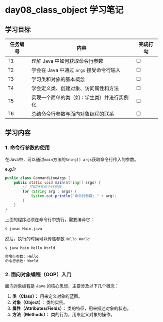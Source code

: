 # day08_class_object 学习笔记

## 学习目标 
| 任务编号 | 内容                          | 完成打勾 |
| ---- | --------------------------- | ---- |
| T1   | 理解 Java 中如何获取命令行参数          | ☐    |
| T2   | 学会在 Java 中通过 `args` 接受命令行输入 | ☐    |
| T3   | 学习类和对象的基本概念                 | ☐    |
| T4   | 学会定义类、创建对象、访问属性和方法          | ☐    |
| T5   | 实现一个简单的类（如：学生类）并进行实例化       | ☐    |
| T6   | 总结命令行参数与面向对象编程的联系           | ☐    |

## 学习内容

### 1. 命令行参数的使用

在Java中，可以通过`main`方法的`Sring[] args`获取命令行传入的参数。

**e.g.1:** 
```java
public class CommandLineArgs {
    public static void main(String[] args) {
        // 打印所有命令行参数
        for (String arg : args) {
            System.out.println("命令行参数: " + arg);
        }
    }
}
```
上面的程序必须在命令行中执行，需要编译它：
``` bash
$ javac Main.java
```
然后，执行的时候可以传递参数 `Hello World`
```bash
$ java Main Hello World

命令行参数: Hello
命令行参数: World
```
### 2. 面向对象编程（OOP）入门

面向对象编程是 Java 的核心思想，主要涉及以下几个概念：

 1. **类（Class）：** 用来定义对象的蓝图。
 2. **对象（Object）：** 类的实例。
 3. **属性（Attributes/Fields）：** 类的特征，用来描述对象的状态。
 4. **方法（Methods）：** 类的行为，用来定义对象的操作。

 

